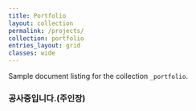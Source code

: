 ```yaml
---
title: Portfolio
layout: collection
permalink: /projects/
collection: portfolio
entries_layout: grid
classes: wide
---
```


Sample document listing for the collection `_portfolio`.
### 공사중입니다.(주인장)